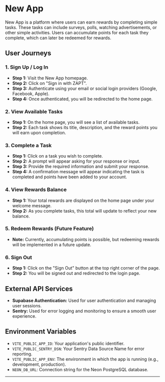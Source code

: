 # New App

New App is a platform where users can earn rewards by completing simple tasks. These tasks can include surveys, polls, watching advertisements, or other simple activities. Users can accumulate points for each task they complete, which can later be redeemed for rewards.

## User Journeys

### 1. Sign Up / Log In

- **Step 1:** Visit the New App homepage.
- **Step 2:** Click on "Sign in with ZAPT".
- **Step 3:** Authenticate using your email or social login providers (Google, Facebook, Apple).
- **Step 4:** Once authenticated, you will be redirected to the home page.

### 2. View Available Tasks

- **Step 1:** On the home page, you will see a list of available tasks.
- **Step 2:** Each task shows its title, description, and the reward points you will earn upon completion.

### 3. Complete a Task

- **Step 1:** Click on a task you wish to complete.
- **Step 2:** A prompt will appear asking for your response or input.
- **Step 3:** Provide the required information and submit your response.
- **Step 4:** A confirmation message will appear indicating the task is completed and points have been added to your account.

### 4. View Rewards Balance

- **Step 1:** Your total rewards are displayed on the home page under your welcome message.
- **Step 2:** As you complete tasks, this total will update to reflect your new balance.

### 5. Redeem Rewards (Future Feature)

- **Note:** Currently, accumulating points is possible, but redeeming rewards will be implemented in a future update.

### 6. Sign Out

- **Step 1:** Click on the "Sign Out" button at the top right corner of the page.
- **Step 2:** You will be signed out and redirected to the login page.

## External API Services

- **Supabase Authentication:** Used for user authentication and managing user sessions.
- **Sentry:** Used for error logging and monitoring to ensure a smooth user experience.

## Environment Variables

- `VITE_PUBLIC_APP_ID`: Your application's public identifier.
- `VITE_PUBLIC_SENTRY_DSN`: Your Sentry Data Source Name for error reporting.
- `VITE_PUBLIC_APP_ENV`: The environment in which the app is running (e.g., development, production).
- `NEON_DB_URL`: Connection string for the Neon PostgreSQL database.

---